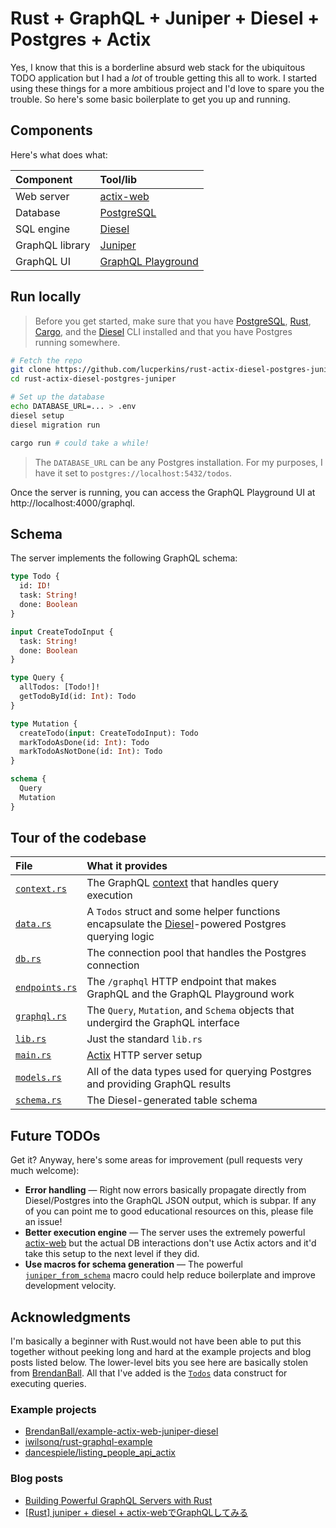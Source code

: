 # Rust + GraphQL + Juniper + Diesel + Postgres + Actix

Yes, I know that this is a borderline absurd web stack for the ubiquitous TODO application but I had a *lot* of trouble getting this all to work. I started using these things for a more ambitious project and I'd love to spare you the trouble. So here's some basic boilerplate to get you up and running.

## Components

Here's what does what:

Component | Tool/lib
:---------|:--------
Web server | [actix-web](https://github.com/actix/actix-web)
Database | [PostgreSQL](https://postgresql.org)
SQL engine | [Diesel](https://diesel.rs)
GraphQL library | [Juniper](https://github.com/graphql-rust/juniper)
GraphQL UI | [GraphQL Playground](https://github.com/prisma-labs/graphql-playground)

## Run locally

> Before you get started, make sure that you have [PostgreSQL](https://postgresql.org), [Rust](https://rust-lang.org), [Cargo](https://doc.rust-lang.org/cargo/), and the [Diesel](https://diesel.rs) CLI installed and that you have Postgres running somewhere.

```bash
# Fetch the repo
git clone https://github.com/lucperkins/rust-actix-diesel-postgres-juniper
cd rust-actix-diesel-postgres-juniper

# Set up the database
echo DATABASE_URL=... > .env
diesel setup
diesel migration run

cargo run # could take a while!
```

> The `DATABASE_URL` can be any Postgres installation. For my purposes, I have it set to `postgres://localhost:5432/todos`.

Once the server is running, you can access the GraphQL Playground UI at http://localhost:4000/graphql.

## Schema

The server implements the following GraphQL schema:

```graphql
type Todo {
  id: ID!
  task: String!
  done: Boolean
}

input CreateTodoInput {
  task: String!
  done: Boolean
}

type Query {
  allTodos: [Todo!]!
  getTodoById(id: Int): Todo
}

type Mutation {
  createTodo(input: CreateTodoInput): Todo
  markTodoAsDone(id: Int): Todo
  markTodoAsNotDone(id: Int): Todo
}

schema {
  Query
  Mutation
}
```

## Tour of the codebase

File | What it provides
:----|:----------------
[`context.rs`](./src/context.rs) | The GraphQL [context](https://graphql.org/learn/execution) that handles query execution
[`data.rs`](./src/data.rs) | A `Todos` struct and some helper functions encapsulate the [Diesel](https://diesel.rs)-powered Postgres querying logic
[`db.rs`](./src/db.rs) | The connection pool that handles the Postgres connection
[`endpoints.rs`](./src/endpoints.rs) | The `/graphql` HTTP endpoint that makes GraphQL and the GraphQL Playground work
[`graphql.rs`](./src/graphql.rs) | The `Query`, `Mutation`, and `Schema` objects that undergird the GraphQL interface
[`lib.rs`](./src/lib.rs) | Just the standard `lib.rs`
[`main.rs`](./src/main.rs) | [Actix](https://actix.rs) HTTP server setup
[`models.rs`](./src/models.rs) | All of the data types used for querying Postgres and providing GraphQL results
[`schema.rs`](./src/schema.rs) | The Diesel-generated table schema

## Future TODOs

Get it? Anyway, here's some areas for improvement (pull requests very much welcome):

* **Error handling** — Right now errors basically propagate directly from Diesel/Postgres into the GraphQL JSON output, which is subpar. If any of you can point me to good educational resources on this, please file an issue!
* **Better execution engine** — The server uses the extremely powerful [actix-web](https://github.com/actix/actix-web) but the actual DB interactions don't use Actix actors and it'd take this setup to the next level if they did.
* **Use macros for schema generation** — The powerful [`juniper_from_schema`](https://docs.rs/juniper-from-schema/0.5.1/juniper_from_schema/) macro could help reduce boilerplate and improve development velocity.

## Acknowledgments

I'm basically a beginner with Rust.would not have been able to put this together without peeking long and hard at the example projects and blog posts listed below. The lower-level bits you see here are basically stolen from [BrendanBall](https://github.com/BrendanBall). All that I've added is the [`Todos`](./src/data.rs) data construct for executing queries.

### Example projects

* [BrendanBall/example-actix-web-juniper-diesel](https://github.com/BrendanBall/example-actix-web-juniper-diesel)
* [iwilsonq/rust-graphql-example](https://github.com/iwilsonq/rust-graphql-example)
* [dancespiele/listing_people_api_actix](https://github.com/dancespiele/listing_people_api_actix)

### Blog posts

* [Building Powerful GraphQL Servers with Rust](https://dev.to/open-graphql/building-powerful-graphql-servers-with-rust-3gla)
* [[Rust] juniper + diesel + actix-webでGraphQLしてみる](https://qiita.com/yagince/items/e378bbaa95e08bab7467)
